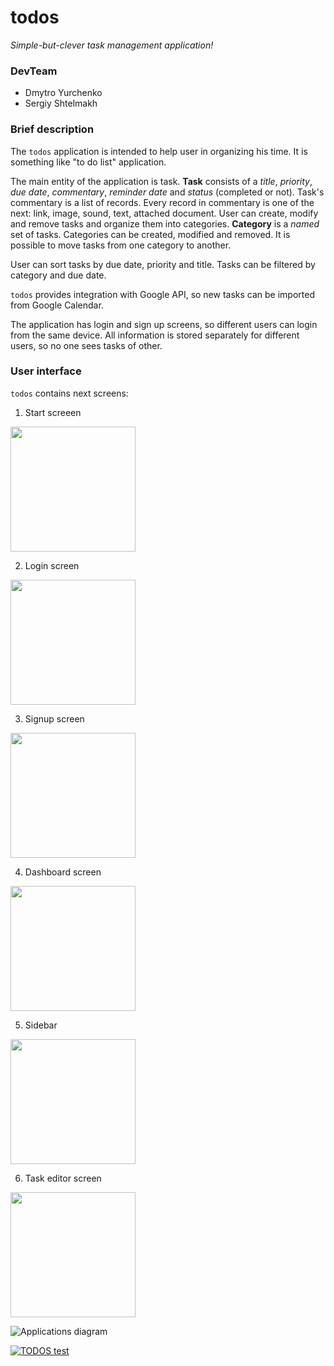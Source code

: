 # todos

*Simple-but-clever task management application!*

### DevTeam

- Dmytro Yurchenko
- Sergiy Shtelmakh  

### Brief description

The `todos` application is intended to help user in organizing his time. It is something like "to do list" application.

The main entity of the application is task. **Task** consists of a *title*, *priority*, *due date*, *commentary*, *reminder date* and *status* (completed or not). Task's commentary is a list of records. Every record in commentary is one of the next: link, image, sound, text, attached document. User can create, modify and remove tasks and organize them into categories. **Category** is a *named* set of tasks. Categories can be created, modified and removed. It is possible to move tasks from one category to another.

User can sort tasks by due date, priority and title. Tasks can be filtered by category and due date.

`todos` provides integration with Google API, so new tasks can be imported from Google Calendar.

The application has login and sign up screens, so different users can login from the same device. All information is stored separately for different users, so no one sees tasks of other.

### User interface

`todos` contains next screens:



1. Start screeen

<img src="https://github.com/metamaker/todos/blob/master/screenshots/Screenshot_2015-12-19-16-22-33.png" width="200">

2. Login screen

<img src="https://github.com/metamaker/todos/blob/master/screenshots/Screenshot_2015-12-19-16-22-12.png" width="200">

3. Signup screen

<img src="https://github.com/metamaker/todos/blob/master/screenshots/Screenshot_2015-12-19-16-26-08.png" width="200">

4. Dashboard screen

<img src="https://github.com/metamaker/todos/blob/master/screenshots/Screenshot_2015-12-19-16-24-48.png" width="200">

5. Sidebar

<img src="https://github.com/metamaker/todos/blob/master/screenshots/Screenshot_2015-12-19-16-25-34.png" width="200">

6. Task editor screen

<img src="https://github.com/metamaker/todos/blob/master/screenshots/Screenshot_2015-12-19-16-26-54.png" width="200">


![Applications diagram](https://github.com/metamaker/todos/blob/master/screenshots/Diagram.png "Applications diagram")

[![TODOS test](http://i.grab.la/05c13-6f67b0e4-75e3-4993-b058-c4e4e1c478b2.png)](https://www.youtube.com/watch?v=jxAKdwKtg8o&feature=youtu.be)
